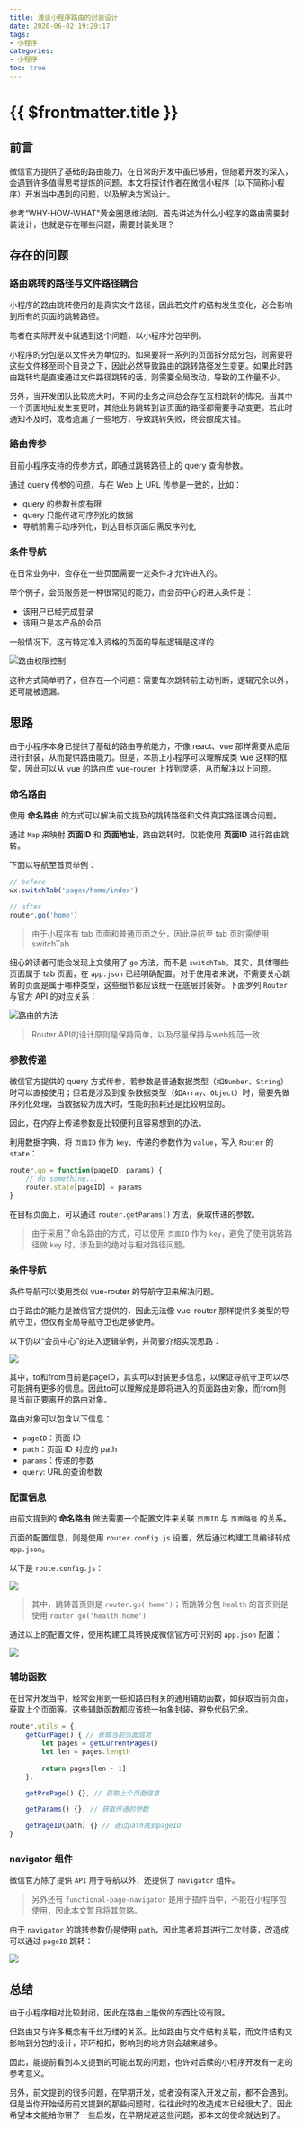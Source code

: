 ```yaml
---
title: 浅谈小程序路由的封装设计
date: 2020-06-02 19:29:17
tags:
- 小程序
categories:
- 小程序
toc: true
---
```


# {{ $frontmatter.title }}

## 前言

微信官方提供了基础的路由能力，在日常的开发中虽已够用，但随着开发的深入，会遇到许多值得思考提炼的问题。本文将探讨作者在微信小程序（以下简称小程序）开发当中遇到的问题，以及解决方案设计。

参考“WHY-HOW-WHAT"黄金圈思维法则，首先讲述为什么小程序的路由需要封装设计，也就是存在哪些问题，需要封装处理？

<!-- more -->

## 存在的问题

### 路由跳转的路径与文件路径耦合

小程序的路由跳转使用的是真实文件路径，因此若文件的结构发生变化，必会影响到所有的页面的跳转路径。

笔者在实际开发中就遇到这个问题，以小程序分包举例。

小程序的分包是以文件夹为单位的。如果要将一系列的页面拆分成分包，则需要将这些文件移至同个目录之下，因此必然导致路由的跳转路径发生变更。如果此时路由跳转均是直接通过文件路径跳转的话，则需要全局改动，导致的工作量不少。

另外，当开发团队比较庞大时，不同的业务之间总会存在互相跳转的情况。当其中一个页面地址发生变更时，其他业务跳转到该页面的路径都需要手动变更。若此时通知不及时，或者遗漏了一些地方，导致跳转失败，终会酿成大错。

### 路由传参

目前小程序支持的传参方式，即通过跳转路径上的 query 查询参数。

通过 query 传参的问题，与在 Web 上 URL 传参是一致的，比如：

- query 的参数长度有限
- query 只能传递可序列化的数据
- 导航前需手动序列化，到达目标页面后需反序列化

### 条件导航

在日常业务中，会存在一些页面需要一定条件才允许进入的。

举个例子，会员服务是一种很常见的能力，而会员中心的进入条件是：

- 该用户已经完成登录
- 该用户是本产品的会员

一般情况下，这有特定准入资格的页面的导航逻辑是这样的：

![路由权限控制](/miniprogram/router/路由权限控制.png)

这种方式简单明了，但存在一个问题：需要每次跳转前主动判断，逻辑冗余以外，还可能被遗漏。

## 思路

由于小程序本身已提供了基础的路由导航能力，不像 react、vue 那样需要从底层进行封装，从而提供路由能力。但是，本质上小程序可以理解成类 vue 这样的框架，因此可以从 vue 的路由库 vue-router 上找到灵感，从而解决以上问题。

### 命名路由

使用 **命名路由** 的方式可以解决前文提及的跳转路径和文件真实路径耦合问题。

通过 `Map` 来映射 **页面ID** 和 **页面地址**，路由跳转时，仅能使用 **页面ID** 进行路由跳转。

下面以导航至首页举例：

```js
// before
wx.switchTab('pages/home/index')

// after
router.go('home')
```

> 由于小程序有 tab 页面和普通页面之分，因此导航至 tab 页时需使用 switchTab

细心的读者可能会发现上文使用了 `go` 方法，而不是 `switchTab`。其实，具体哪些页面属于 tab 页面，在 `app.json` 已经明确配置。对于使用者来说，不需要关心跳转的页面是属于哪种类型，这些细节都应该统一在底层封装好。下面罗列 `Router` 与官方 API 的对应关系：

![路由的方法](/miniprogram/router/router-methods.png)

> Router API的设计原则是保持简单，以及尽量保持与web规范一致

### 参数传递

微信官方提供的 query 方式传参，若参数是普通数据类型（如`Number`、`String`）时可以直接使用；但若是涉及到复杂数据类型（如`Array`、`Object`）时，需要先做序列化处理，当数据较为庞大时，性能的损耗还是比较明显的。

因此，在内存上传递参数是比较便利且容易想到的办法。

利用数据字典，将 `页面ID` 作为 `key`、传递的参数作为 `value`，写入 `Router` 的 `state`：

```js
router.go = function(pageID, params) {
    // do something...
    router.state[pageID] = params
}
```

在目标页面上，可以通过 `router.getParams()` 方法，获取传递的参数。

> 由于采用了命名路由的方式，可以使用 `页面ID` 作为 `key`，避免了使用跳转路径做 `key` 时，涉及到的绝对与相对路径问题。

### 条件导航

条件导航可以使用类似 vue-router 的导航守卫来解决问题。

由于路由的能力是微信官方提供的，因此无法像 vue-router 那样提供多类型的导航守卫，但仅有全局导航守卫也足够使用。

以下仍以“会员中心”的进入逻辑举例，并简要介绍实现思路：

![ ](/miniprogram/router/demo1.png)

其中，to和from目前是pageID，其实可以封装更多信息，以保证导航守卫可以尽可能拥有更多的信息。因此to可以理解成是即将进入的页面路由对象，而from则是当前正要离开的路由对象。

路由对象可以包含以下信息： 
- `pageID`：页面 ID
- `path`：页面 ID 对应的 path
- `params`：传递的参数
- `query`: URL的查询参数

### 配置信息

由前文提到的 **命名路由** 做法需要一个配置文件来关联 `页面ID` 与 `页面路径` 的关系。

页面的配置信息，则是使用 `router.config.js` 设置，然后通过构建工具编译转成 `app.json`。

以下是 `route.config.js`：

![ ](/miniprogram/router/demo2.png)

> 其中，跳转首页则是 `router.go('home')`；而跳转分包 `health` 的首页则是使用 `router.go('health.home')`

通过以上的配置文件，使用构建工具转换成微信官方可识别的 `app.json` 配置：

![ ](/miniprogram/router/demo3.png)

### 辅助函数

在日常开发当中，经常会用到一些和路由相关的通用辅助函数，如获取当前页面，获取上个页面等。这些辅助函数都应该统一抽象封装，避免代码冗余。

```js
router.utils = {
    getCurPage() { // 获取当前页面信息
        let pages = getCurrentPages()
        let len = pages.length
        
        return pages[len - 1]
    },

    getPrePage() {}, // 获取上个页面信息

    getParams() {}, // 获取传递的参数

    getPageID(path) {} // 通过path找到pageID
}
```

### navigator 组件

微信官方除了提供 `API` 用于导航以外，还提供了 `navigator` 组件。

> 另外还有 `functional-page-navigator` 是用于插件当中，不能在小程序包使用，因此本文暂且将其忽略。

由于 `navigator` 的跳转参数仍是使用 `path`，因此笔者将其进行二次封装，改造成可以通过 `pageID` 跳转：

![ ](/miniprogram/router/demo4.png)

## 总结

由于小程序相对比较封闭，因此在路由上能做的东西比较有限。

但路由又与许多概念有千丝万缕的关系。比如路由与文件结构关联，而文件结构又影响到分包的设计，环环相扣，影响到的地方则会越来越多。

因此，能提前看到本文提到的可能出现的问题，也许对后续的小程序开发有一定的参考意义。

另外，前文提到的很多问题，在早期开发，或者没有深入开发之前，都不会遇到。但是当你开始经历前文提到的那些问题时，往往此时的改造成本已经很大了。因此希望本文能给你带了一些启发，在早期规避这些问题，那本文的使命就达到了。